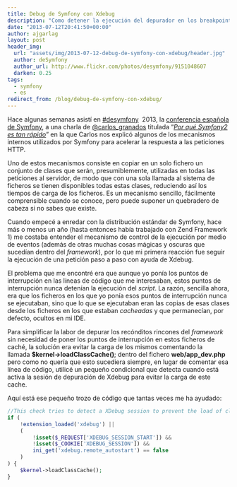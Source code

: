 ```yaml
---
title: Debug de Symfony con Xdebug
description: "Como detener la ejecución del depurador en los breakpoints definidos en el IDE evitando el cache de clases cuando se detecta una sesión de Xdebug en ejecución."
date: "2013-07-12T20:41:50+00:00"
author: ajgarlag
layout: post
header_img:
  url: "assets/img/2013-07-12-debug-de-symfony-con-xdebug/header.jpg"
  author: deSymfony
  author_url: http://www.flickr.com/photos/desymfony/9151048607
  darken: 0.25
tags:
  - symfony
  - es
redirect_from: /blog/debug-de-symfony-con-xdebug/
---
```

Hace algunas semanas asistí en [#desymfony](http://twitter.com/search?q=%23desymfony)  2013, la [conferencia española de Symfony](http://desymfony.com), a una charla de [@carlos_granados](http://twitter.com/carlos_granados) titulada &#8220;[_Por qué Symfony2 es tan rápido_](http://es.slideshare.net/carlosgranados/por-que-symfony2-es-tan-rpido)&#8221; en la que Carlos nos explicó algunos de los mecanismos internos utilizados por Symfony para acelerar la respuesta a las peticiones HTTP.

Uno de estos mecanismos consiste en copiar en un solo fichero un conjunto de clases que serán, presumiblemente, utilizadas en todas las peticiones al servidor, de modo que con una sola llamada al sistema de ficheros se tienen disponibles todas estas clases, reduciendo así los tiempos de carga de los ficheros. Es un mecanismo sencillo, fácilmente comprensible cuando se conoce, pero puede suponer un quebradero de cabeza si no sabes que existe.

Cuando empecé a enredar con la distribución estándar de Symfony, hace más o menos un año (hasta entonces había trabajado con Zend Framework 1) me costaba entender el mecanismo de control de la ejecución por medio de eventos (además de otras muchas cosas mágicas y oscuras que sucedían dentro del _framework_), por lo que mi primera reacción fue seguir la ejecución de una petición paso a paso con ayuda de Xdebug.

El problema que me encontré era que aunque yo ponía los puntos de interrupción en las líneas de código que me interesaban, estos puntos de interrupción nunca detenían la ejecución del _script_. La razón, sencilla ahora, era que los ficheros en los que yo ponía esos puntos de interrupción nunca se ejecutaban, sino que lo que se ejecutaban eran las copias de esas clases desde los ficheros en los que estaban _cacheadas_ y que permanecían, por defecto, ocultos en mi IDE.

Para simplificar la labor de depurar los recónditos rincones del _framework_ sin necesidad de poner los puntos de interrupción en estos ficheros de caché, la solución era evitar la carga de los mismos comentando la llamada **$kernel->loadClassCache()**; dentro del fichero **web/app_dev.php** pero como no quería que esto sucediera siempre, en lugar de comentar esa línea de código, utilicé un pequeño condicional que detecta cuando está activa la sesión de depuración de Xdebug para evitar la carga de este cache.

Aquí está ese pequeño trozo de código que tantas veces me ha ayudado:

```php
//This check tries to detect a XDebug session to prevent the load of class cache
if (
    !extension_loaded('xdebug') ||
    (
        !isset($_REQUEST['XDEBUG_SESSION_START']) &&
        !isset($_COOKIE['XDEBUG_SESSION']) &&
        ini_get('xdebug.remote_autostart') == false
    )
) {
    $kernel->loadClassCache();
}
```

